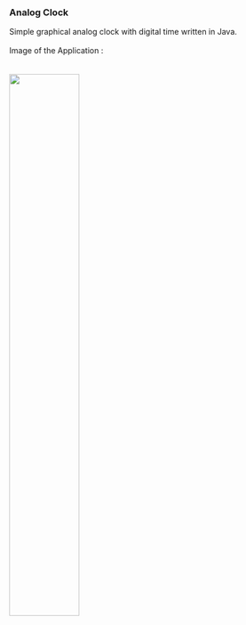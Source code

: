 ### Analog Clock
Simple graphical analog clock with digital time written in Java.
<br />
<br />
Image of the Application :
<br />
<br />
<br />
<img src="/assets/image/clock.png" width="50%" height="auto" />

